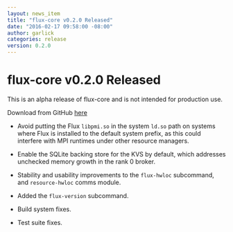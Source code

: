 ```yaml
---
layout: news_item
title: "flux-core v0.2.0 Released"
date: "2016-02-17 09:58:00 -08:00"
author: garlick
categories: release
version: 0.2.0
---
```


# flux-core v0.2.0 Released

<div class="note warning">
This is an alpha release of flux-core and is not intended for production use.
</div>

Download from GitHub [here](https://github.com/flux-framework/flux-core/releases/tag/0.2.0)

* Avoid putting the Flux `libpmi.so` in the system `ld.so` path on systems
where Flux is installed to the default system prefix, as this could
interfere with MPI runtimes under other resource managers.

* Enable the SQLite backing store for the KVS by default, which
addresses unchecked memory growth in the rank 0 broker.

* Stability and usability improvements to the `flux-hwloc` subcommand,
and `resource-hwloc` comms module.

* Added the `flux-version` subcommand.

* Build system fixes.

* Test suite fixes.


